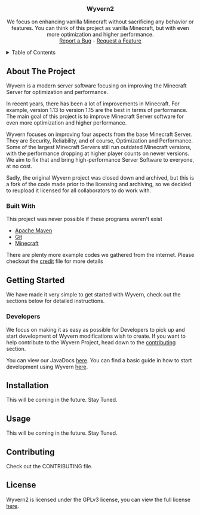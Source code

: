<div id="top"></div>



<!-- PROJECT MAIN PAGE -->
<br />
<div align="center">

<h3 align="center">Wyvern2</h3>
  <p align="center">    
    We focus on enhancing vanilla Minecraft without sacrificing any behavior or features. You can think of this project as vanilla Minecraft, but with even more optimization and higher performance.
    <br />
    <a href="https://github.com/RackDevelopment/Wyvern2/issues">Report a Bug</a>
    -
    <a href="https://github.com/RackDevelopment/Wyvern2/issues">Request a Feature</a>
  </p>
</div>



<!-- TABLE OF CONTENTS -->
<details>
  <summary>Table of Contents</summary>
  <ol>
    <li>
      <a href="#about-the-project">About The Project</a>
      <ul>
        <li><a href="#built-with">Built With</a></li>
      </ul>
    </li>
    <li><a href="#getting-started">Getting Started</a></li>
      <ul>
        <li><a href="#server-admins">Getting Started: Server Admins</a></li>
        <li><a href="#developers">Getting Started: Developers</a></li>
      </ul>
    <li><a href="#installation">Installation</a></li>
    <li><a href="#usage">Usage</a></li>
    <li><a href="#contributing">Contributing</a></li>
    <li><a href="#license">License</a></li>
  </ol>
</details>



<!-- ABOUT THE PROJECT -->
## About The Project

Wyvern is a modern server software focusing on improving the Minecraft Server for optimization and performance.

In recent years, there has been a lot of improvements in Minecraft. For example, version 1.13 to version 1.15 are the best in terms of performance. The main goal of this project is to improve Minecraft Server software for even more optimization and higher performance.

Wyvern focuses on improving four aspects from the base Minecraft Server. They are Security, Reliability, and of course, Optimization and Performance. Some of the largest Minecraft Servers still run outdated Minecraft versions, with the performance dropping at higher player counts on newer versions. We aim to fix that and bring high-performance Server Software to everyone, at no cost.

Sadly, the original Wyvern project was closed down and archived, but this is a fork of the code made prior to the licensing and archiving, so we decided to reupload it licensed for all collaborators to do work with.

### Built With

This project was never possible if these programs weren't exist
* <a href="https://maven.apache.org">Apache Maven</a>
* <a href="https://git-scm.com/">Git</a>
* <a href="https://www.minecraft.net/">Minecraft</a>

There are plenty more example codes we gathered from the internet. Please checkout the <a href="https://github.com/RackDevelopment/Wyvern2/blob/master/CREDIT.md">credit</a> file for more details



<!-- GETTING STARTED -->
## Getting Started

We have made it very simple to get started with Wyvern, check out the sections below for detailed instructions.

### Developers

We focus on making it as easy as possible for Developers to pick up and start development of Wyvern modifications wish to create.
If you want to help contribute to the Wyvern Project, head down to the <a href="#contributing">contributing</a> section.

You can view our JavaDocs <a href="#javadocs">here</a>.
You can find a basic guide in how to start development using Wyvern <a href="#resource-getting-started">here</a>. 

<!-- Installation -->
## Installation

This will be coming in the future. Stay Tuned.



<!-- USAGE EXAMPLES -->
## Usage

This will be coming in the future. Stay Tuned.



<!-- CONTRIBUTING -->
## Contributing

Check out the CONTRIBUTING file.



<!-- LICENSE -->
## License

Wyvern2 is licensed under the GPLv3 license, you can view the full license <a href="https://github.com/WyvernProject/Wyvern/blob/master/LICENSE">here</a>.
